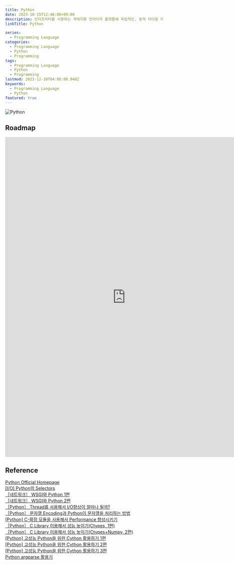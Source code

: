 ```yaml
---
title: Python
date: 2023-10-15T12:46:00+09:00
description: 인터프리터를 사용하는 객체지향 언어이자 플랫폼에 독립적인, 동적 타이핑 대화형 언어
linkTitle: Python

series:
  - Programming Language
categories:
  - Programming Language
  - Python
  - Programming
tags:
  - Programming Language
  - Python
  - Programming
lastmod: 2023-12-10T04:06:00.948Z
keywords:
  - Programming Language
  - Python
featured: true
---
```


![Python](media/images/python.png "https://bootcamp.mapsahr.com/wp-content/uploads/2021/09/Python-Symbol-scaled.jpg")

## Roadmap

<p align="center">
<iframe width="768" height="1024" src="https://roadmap.sh/python?s=652b754df43a58c923ce9d26" frameborder="0" allow="accelerometer; autoplay; encrypted-media; gyroscope; picture-in-picture" allowfullscreen></iframe>
</p>

## Reference

[Python Official Homepage](https://www.python.org/)  
[[I/O] Python의 Selectors](https://devocean.sk.com/experts/techBoardDetail.do?ID=165202&boardType=experts)  
[［네트워크］ WSGI와 Python 1편](https://devocean.sk.com/experts/techBoardDetail.do?ID=165282&boardType=experts)  
[［네트워크］ WSGI와 Python 2편](https://devocean.sk.com/experts/techBoardDetail.do?ID=165337&boardType=experts)  
[［Python］ Thread를 사용해서 I/O향상이 얼마나 될까?](https://devocean.sk.com/experts/techBoardDetail.do?ID=163853&boardType=experts)  
[［Python］ 문자열 Encoding과 Python이 문자열을 처리하는 방법](https://devocean.sk.com/experts/techBoardDetail.do?ID=164095&boardType=experts)  
[[Python] C-확장 모듈을 사용해서 Performance 향상시키기](https://devocean.sk.com/experts/techBoardDetail.do?ID=163718&boardType=experts)  
[［Python］ C Library 이용해서 성능 높이기(Ctypes, 1편)](https://devocean.sk.com/experts/techBoardDetail.do?ID=163835&boardType=experts)  
[［Python］ C Library 이용해서 성능 높이기(Ctypes+Numpy, 2편)](https://devocean.sk.com/experts/techBoardDetail.do?ID=163848&boardType=experts)  
[[Python] 고성능 Python을 위한 Cython 활용하기 1편](https://devocean.sk.com/experts/techBoardDetail.do?ID=164580&boardType=experts)  
[[Python] 고성능 Python을 위한 Cython 활용하기 2편](https://devocean.sk.com/experts/techBoardDetail.do?ID=164605&boardType=experts)  
[[Python] 고성능 Python을 위한 Cython 활용하기 3편](https://devocean.sk.com/experts/techBoardDetail.do?ID=164733&boardType=experts)  
[Python argparse 활용기](https://devocean.sk.com/search/techBoardDetail.do?ID=163419&boardType=&query=test&searchData=&page=&subIndex=&idList=)
